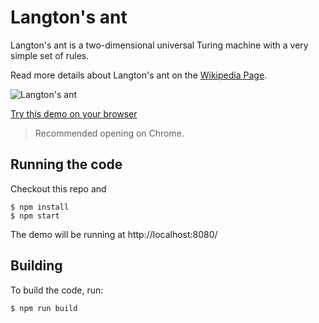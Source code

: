 # Langton's ant

Langton's ant is a two-dimensional universal Turing machine with a very simple set of rules.

Read more details about Langton's ant on the [Wikipedia Page](https://en.wikipedia.org/wiki/Langton's_ant).

![Langton's ant](http://images.cnblogs.com/cnblogs_com/nzbin/1106740/o_langton-ant.gif)

[Try this demo on your browser](https://nzbin.github.io/langton-ant-redux/)

> Recommended opening on Chrome.

## Running the code

Checkout this repo and

```
$ npm install
$ npm start
```

The demo will be running at http://localhost:8080/

## Building

To build the code, run:

```
$ npm run build
```